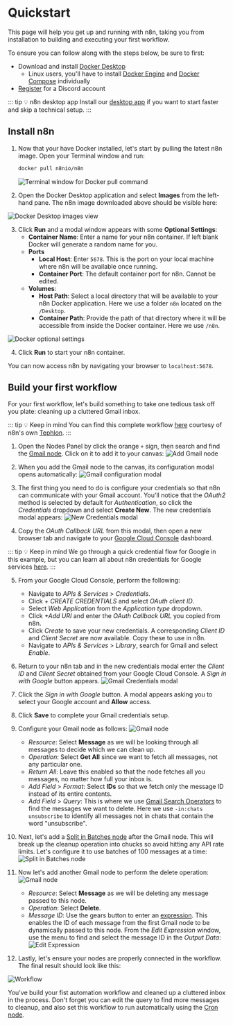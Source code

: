 # Quickstart

This page will help you get up and running with n8n, taking you from installation to building and executing your first workflow.

To ensure you can follow along with the steps below, be sure to first:

* Download and install [Docker Desktop](https://docs.docker.com/get-docker/)
    * Linux users, you'll have to install [Docker Engine](https://docs.docker.com/engine/install/) and [Docker Compose](https://docs.docker.com/compose/install/) individually
* [Register](https://discord.com/register) for a Discord account

::: tip 💡 n8n desktop app
Install our [desktop app](../getting-started/installation/#desktop-app) if you want to start faster and skip a technical setup. 
:::

## Install n8n

1. Now that your have Docker installed, let's start by pulling the latest n8n image. Open your Terminal window and run:
    ```sh
    docker pull n8nio/n8n
    ```

    ![Terminal window for Docker pull command](./images/docker_pull.png)

2. Open the Docker Desktop application and select **Images** from the left-hand pane. The n8n image downloaded above should be visible here:

![Docker Desktop images view](./images/docker_desktop_image.png)

3. Click **Run** and a modal window appears with some **Optional Settings**:
    * **Container Name**: Enter a name for your n8n container. If left blank Docker will generate a random name for you.
    * **Ports**
        * **Local Host**: Enter `5678`. This is the port on your local machine where n8n will be available once running.
        * **Container Port**: The default container port for n8n. Cannot be edited.
    * **Volumes**:
        * **Host Path**: Select a local directory that will be available to your n8n Docker application. Here we use a folder `n8n` located on the `/Desktop`.
        * **Container Path**: Provide the path of that directory where it will be accessible from inside the Docker container. Here we use `/n8n`.

![Docker optional settings](./images/image_settings.png)

4. Click **Run** to start your n8n container. 

You can now access n8n by navigating your browser to `localhost:5678`.

## Build your first workflow

For your first workflow, let's build something to take one tedious task off you plate: cleaning up a cluttered Gmail inbox.

::: tip 💡 Keep in mind
You can find this complete workflow [here](https://n8n.io/workflows/1153) courtesy of n8n's own [Tephlon](https://t5n.xyz/).
:::

1. Open the Nodes Panel by click the orange `+` sign, then search and find the [Gmail node](../nodes/nodes-library/nodes/Gmail/README.md). Click on it to add it to your canvas:
    ![Add Gmail node](./images/add_gmail_node.png)

2. When you add the Gmail node to the canvas, its configuration modal opens automatically:
    ![Gmail configuration modal](./images/gmail_config.png)

3. The first thing you need to do is configure your credentials so that n8n can communicate with your Gmail account. You'll notice that the *OAuth2* method is selected by default for *Authentication*, so click the *Credentials* dropdown and select **Create New**. The new credentials modal appears:
    ![New Credentials modal](./images/credentials_modal.png)

4. Copy the *OAuth Callback URL* from this modal, then open a new browser tab and navigate to your [Google Cloud Console](https://console.cloud.google.com/) dashboard.

::: tip 💡 Keep in mind
We go through a quick credential flow for Google in this example, but you can learn all about n8n credentials for Google services [here](../nodes/credentials/Google/README.md).
:::

5. From your Google Cloud Console, perform the following:
    * Navigate to *APIs & Services* > *Credentials*.
    * Click *+ CREATE CREDENTIALS* and select *OAuth client ID*.
    * Select *Web Application* from the *Application type* dropdown.
    * Click *+Add URI* and enter the *OAuth Callback URL* you copied from n8n.
    * Click *Create* to save your new credentials. A corresponding *Client ID* and *Client Secret* are now available. Copy these to use in n8n.
    * Navigate to *APIs & Services* > *Library*, search for Gmail and select *Enable*.

6. Return to your n8n tab and in the new credentials modal enter the *Client ID* and *Client Secret* obtained from your Google Cloud Console. A *Sign in with Google* button appears.
    ![Gmail Credentials modal](./images/credentials_modal2.png)

7. Click the *Sign in with Google* button. A modal appears asking you to select your Google account and **Allow** access.

8. Click **Save** to complete your Gmail credentials setup.

9. Configure your Gmail node as follows:
    ![Gmail node](./images/gmail_node.png)
    * *Resource*: Select **Message** as we will be looking through all messages to decide which we can clean up.
    * *Operation*: Select **Get All** since we want to fetch all messages, not any particular one.
    * *Return All*: Leave this enabled so that the node fetches all you messages, no matter how full your inbox is.
    * *Add Field* > *Format*: Select **IDs** so that we fetch only the message ID instead of its entire contents.
    * *Add Field* > *Query*: This is where we use [Gmail Search Operators](https://support.google.com/mail/answer/7190?hl=en) to find the messages we want to delete. Here we use `-in:chats unsubscribe` to identify all messages not in chats that contain the word "unsubscribe".

10. Next, let's add a [Split in Batches node](../nodes/nodes-library/core-nodes/SplitInBatches/README.md) after the Gmail node. This will break up the cleanup operation into chucks so avoid hitting any API rate limits. Let's configure it to use batches of 100 messages at a time:
    ![Split in Batches node](./images/batches_node.png)

11. Now let's add another Gmail node to perform the delete operation:
    ![Gmail node](./images/gmail_node2.png)
    * *Resource*: Select **Message** as we will be deleting any message passed to this node.
    * *Operation*: Select **Delete**.
    * *Message ID*: Use the gears button to enter an [expression](../nodes/expressions.md). This enables the ID of each message from the first Gmail node to be dynamically passed to this node. From the *Edit Expression* window, use the menu to find and select the message ID in the *Output Data*:
    ![Edit Expression](./images/expression_editor.png)

12. Lastly, let's ensure your nodes are properly connected in the workflow. The final result should look like this:

![Workflow](./images/workflow.png)

You've build your fist automation workflow and cleaned up a cluttered inbox in the process. Don't forget you can edit the query to find more messages to cleanup, and also set this workflow to run automatically using the [Cron node](../nodes/nodes-library/core-nodes/Cron/README.md).
